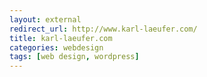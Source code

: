 ```yaml
---
layout: external
redirect_url: http://www.karl-laeufer.com/
title: karl-laeufer.com
categories: webdesign
tags: [web design, wordpress]
---
```

